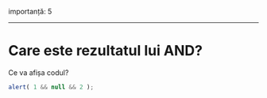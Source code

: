 importanță: 5

---

# Care este rezultatul lui AND?

Ce va afișa codul?

```js
alert( 1 && null && 2 );
```

